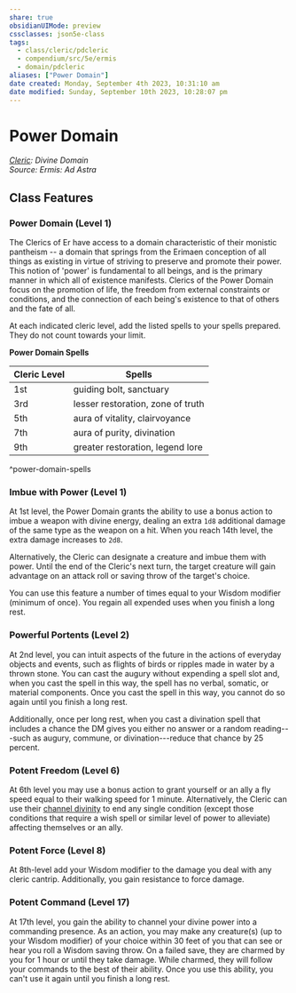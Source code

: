 ```yaml
---
share: true
obsidianUIMode: preview
cssclasses: json5e-class
tags:
  - class/cleric/pdcleric
  - compendium/src/5e/ermis
  - domain/pdcleric
aliases: ["Power Domain"]
date created: Monday, September 4th 2023, 10:31:10 am
date modified: Sunday, September 10th 2023, 10:28:07 pm
---
```

# Power Domain

*[Cleric](cleric.md#): Divine Domain*  
*Source: Ermis: Ad Astra*  

## Class Features

### Power Domain (Level 1)

The Clerics of Er have access to a domain characteristic of their monistic pantheism -- a domain that springs from the Erimaen conception of all things as existing in virtue of striving to preserve and promote their power. This notion of 'power' is fundamental to all beings, and is the primary manner in which all of existence manifests. Clerics of the Power Domain focus on the promotion of life, the freedom from external constraints or conditions, and the connection of each being's existence to that of others and the fate of all.

At each indicated cleric level, add the listed spells to your spells prepared. They do not count towards your limit.

**Power Domain Spells**

| Cleric Level | Spells |
|--------------|--------|
| 1st | guiding bolt, sanctuary |
| 3rd | lesser restoration, zone of truth |
| 5th | aura of vitality, clairvoyance |
| 7th | aura of purity, divination |
| 9th | greater restoration, legend lore |

^power-domain-spells

### Imbue with Power (Level 1)

At 1st level, the Power Domain grants the ability to use a bonus action to imbue a weapon with divine energy, dealing an extra `1d8` additional damage of the same type as the weapon on a hit. When you reach 14th level, the extra damage increases to `2d8`.

Alternatively, the Cleric can designate a creature and imbue them with power. Until the end of the Cleric's next turn, the target creature will gain advantage on an attack roll or saving throw of the target's choice.

You can use this feature a number of times equal to your Wisdom modifier (minimum of once). You regain all expended uses when you finish a long rest.

### Powerful Portents (Level 2)

At 2nd level, you can intuit aspects of the future in the actions of everyday objects and events, such as flights of birds or ripples made in water by a thrown stone. You can cast the augury without expending a spell slot and, when you cast the spell in this way, the spell has no verbal, somatic, or material components. Once you cast the spell in this way, you cannot do so again until you finish a long rest.

Additionally, once per long rest, when you cast a divination spell that includes a chance the DM gives you either no answer or a random reading---such as augury, commune, or divination---reduce that chance by 25 percent.

### Potent Freedom (Level 6)

At 6th level you may use a bonus action to grant yourself or an ally a fly speed equal to their walking speed for 1 minute. Alternatively, the Cleric can use their [channel divinity](compendium/classes/cleric.md#Channel%20Divinity%20(Level%202)) to end any single condition (except those conditions that require a wish spell or similar level of power to alleviate) affecting themselves or an ally.

### Potent Force (Level 8)

At 8th-level add your Wisdom modifier to the damage you deal with any cleric cantrip. Additionally, you gain resistance to force damage.

### Potent Command (Level 17)

At 17th level, you gain the ability to channel your divine power into a commanding presence. As an action, you may make any creature(s) (up to your Wisdom modifier) of your choice within 30 feet of you that can see or hear you roll a Wisdom saving throw. On a failed save, they are charmed by you for 1 hour or until they take damage. While charmed, they will follow your commands to the best of their ability. Once you use this ability, you can't use it again until you finish a long rest.
